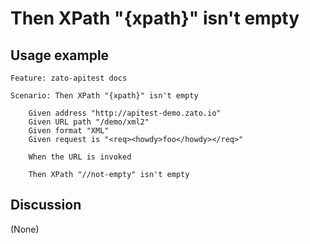 
Then XPath "{xpath}" isn't empty
=============================================================================================================

Usage example
-------------

```
Feature: zato-apitest docs

Scenario: Then XPath "{xpath}" isn't empty

    Given address "http://apitest-demo.zato.io"
    Given URL path "/demo/xml2"
    Given format "XML"
    Given request is "<req><howdy>foo</howdy></req>"

    When the URL is invoked

    Then XPath "//not-empty" isn't empty
```

Discussion
----------

(None)